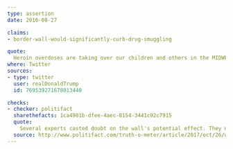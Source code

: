 ```yaml
---
type: assertion
date: 2016-08-27

claims:
- border-wall-would-significantly-curb-drug-smuggling

quote:
  Heroin overdoses are taking over our children and others in the MIDWEST. Coming in from our southern border. We need strong border & WALL!
where: Twitter
sources:
- type: twitter
  user: realDonaldTrump
  id: 769539271678013440

checks:
- checker: politifact
  sharethefacts: 1ca4901b-dfee-4aec-8154-3441c92c7915
  quote:
    Several experts casted doubt on the wall's potential effect. They noted that much of the illegal drugs coming into the United States arrive through legal ports of entry and that smugglers also use other tools that a wall wouldn't stop (even catapults). Illicit drugs also flow from the northern border and through the mail from China.
  source: http://www.politifact.com/truth-o-meter/article/2017/oct/26/will-border-wall-stop-drugs-coming-united-states/
---
```

